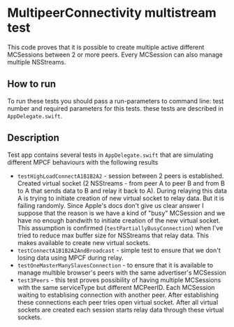 # MultipeerConnectivity multistream test

This code proves that it is possible to create multiple active different MCSessions between 2 or more peers. Every MCSession can also manage multiple NSStreams.

## How to run

To run these tests you should pass a run-parameters to command line: test number and required parameters for this tests. these tests are described in `AppDelegate.swift`.

## Description

Test app contains several tests in `AppDelegate.swift` that are simulating different MPCF behaviours with the following results
 - `testHighLoadConnectA1B1B2A2` - session between 2 peers is established. Created virtual socket (2 NSStreams - from peer A to peer B and from B to A that sends data to B and relay it back to A). During relaying this data A is trying to initiate creation of new virtual socket to relay data. But it is failing randomly. Since Apple's docs don't give us clear answer I suppose that the reason is we have a kind of "busy" MCSession and we have no enough bandwith to initiate creation of the new virtual socket. This assumption is confirmed (`testPartiallyBusyConnection`) when I've tried to reduce max buffer size for NSStreams that relay data. This makes available to create new virtual sockets.
 - `testConnectA1B1B2A2AndBroadcast` - simple test to ensure that we don't losing data using MPCF during relay.
 - `testOneMasterManySlavesConnection` - to ensure that it is available to manage multible browser's peers with the same advertiser's MCSession
 - `test3Peers` - this test proves possibility of having multiple MCSessions with the same serviceType but different MCPeerID. Each MCSession waiting to establising connection with another peer. After establishing these connections each peer tries open virtual socket. After all virtual sockets are created each session starts relay data through these virtual sockets.
